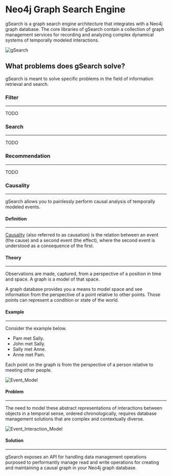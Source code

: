 # Neo4j Graph Search Engine

gSearch is a graph search engine architecture that integrates with a Neo4j graph database. The core libraries of gSearch contain a collection of graph management services for recording and analyzing complex dynamical systems of temporally modeled interactions.

![gSearch](https://raw.github.com/kbastani/gsearch/master/Images/gsearch-logo-thumb-200x200.PNG)

## What problems does gSearch solve?

gSearch is meant to solve specific problems in the field of information retrieval and search.

### Filter

 ***

TODO

### Search

 ***

TODO

### Recommendation

 ***

TODO

### Causality

 ***

gSearch allows you to painlessly perform causal analysis of temporally modeled events.

#### Definition

 ****

[Causality](http://en.wikipedia.org/wiki/Causality) (also referred to as causation) is the relation between an event (the cause) and a second event (the effect), where the second event is understood as a consequence of the first.

#### Theory

 ****
 
Observations are made, captured, from a perspective of a position in time and space. A graph is a model of that space.

A graph database provides you a means to model space and see information from the perspective of a point relative to other points. Those points can represent a condition or state of the world.

#### Example

 ****

Consider the example below.

* Pam met Sally.
* John met Sally.
* Sally met Anne.
* Anne met Pam.

Each point on the graph is from the perspective of a person relative to meeting other people.

![Event_Model](https://raw.github.com/kbastani/gists/master/meta/event-model-1.png)

#### Problem

 ****

The need to model these abstract representations of interactions between objects in a temporal sense, ordered chronologically, requires database management solutions that are complex and contextually diverse.

![Event_Interaction_Model](https://raw.github.com/kbastani/gists/master/meta/TSEMM-Temporal-Binding.png)

#### Solution

 ****

gSearch exposes an API for handling data management operations purposed to performantly manage read and write operations for creating and maintaining a causal graph in your Neo4j graph database.


